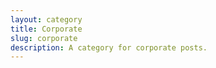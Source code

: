 ```yaml
---
layout: category
title: Corporate
slug: corporate
description: A category for corporate posts.
---
```

